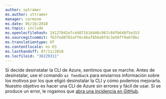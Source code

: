 ```yaml
---
author: sptramer
ms.author: sttramer
manager: carmonm
ms.date: 05/16/2018
ms.topic: include
ms.openlocfilehash: 24127042e7c44071616d46c967c84fb648f5e353
ms.sourcegitcommit: fb3fed8701aff6c46af856e8fdc3e56ff9a678bc
ms.translationtype: HT
ms.contentlocale: es-ES
ms.lasthandoff: 07/11/2018
ms.locfileid: "38229311"
---
```

Si decide desinstalar la CLI de Azure, sentimos que se marche. Antes de desinstalar, use el comando `az feedback` para enviarnos información sobre los motivos por los que eligió desinstalar la CLI y cómo podemos mejorarla. Nuestro objetivo es hacer una CLI de Azure sin errores y fácil de usar. Si se produce un error, le rogamos que [abra una incidencia en GitHub](https://github.com/Azure/azure-cli/issues).
